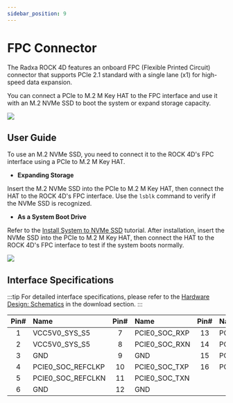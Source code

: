 ```yaml
---
sidebar_position: 9
---
```


# FPC Connector

The Radxa ROCK 4D features an onboard FPC (Flexible Printed Circuit) connector that supports PCIe 2.1 standard with a single lane (x1) for high-speed data expansion.

You can connect a PCIe to M.2 M Key HAT to the FPC interface and use it with an M.2 NVMe SSD to boot the system or expand storage capacity.

<div style={{textAlign: 'center'}}>
  <img src="/img/rock4/4d/rock4d-fpc.webp" style={{width: '100%', maxWidth: '1200px'}} />
</div>

## User Guide

To use an M.2 NVMe SSD, you need to connect it to the ROCK 4D's FPC interface using a PCIe to M.2 M Key HAT.

- **Expanding Storage**

Insert the M.2 NVMe SSD into the PCIe to M.2 M Key HAT, then connect the HAT to the ROCK 4D's FPC interface. Use the `lsblk` command to verify if the NVMe SSD is recognized.

- **As a System Boot Drive**

Refer to the [Install System to NVMe SSD](../getting-started/install-system/nvme-system) tutorial. After installation, insert the NVMe SSD into the PCIe to M.2 M Key HAT, then connect the HAT to the ROCK 4D's FPC interface to test if the system boots normally.

<div style={{textAlign: 'center'}}>
  <img src="/img/rock4/4d/boot-nvme-01.webp" style={{width: '100%', maxWidth: '1200px'}} />
</div>

## Interface Specifications

:::tip
For detailed interface specifications, please refer to the [Hardware Design: Schematics](../download) in the download section.
:::

| Pin# | Name              | Pin# | Name          | Pin# | Name             |
| :--: | :---------------- | :--: | :------------ | :--: | :--------------- |
|  1   | VCC5V0_SYS_S5     |  7   | PCIE0_SOC_RXP |  13  | PCIE0_PWREN_H    |
|  2   | VCC5V0_SYS_S5     |  8   | PCIE0_SOC_RXN |  14  | PCIE0_WAKEN_M0   |
|  3   | GND               |  9   | GND           |  15  | PCIE0_CLKREQn_M0 |
|  4   | PCIE0_SOC_REFCLKP |  10  | PCIE0_SOC_TXP |  16  | PCIE0_PERSTn     |
|  5   | PCIE0_SOC_REFCLKN |  11  | PCIE0_SOC_TXN |      |                  |
|  6   | GND               |  12  | GND           |      |                  |

